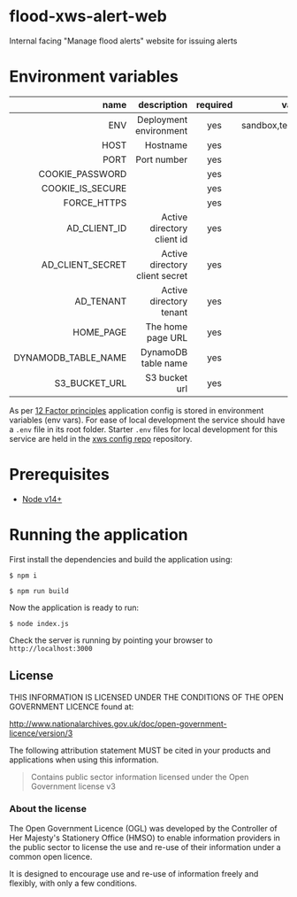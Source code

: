 # flood-xws-alert-web

Internal facing "Manage flood alerts" website for issuing alerts

# Environment variables

| name                    | description                    | required   | valid                         |
| --------------------:   | --------------------------:    | :--------: | :---------------------------: |
| ENV                     | Deployment environment         | yes        | sandbox,test,production       |
| HOST                    | Hostname                       | yes        |                               |
| PORT                    | Port number                    | yes        |                               |
| COOKIE_PASSWORD         |                                | yes        |                               |
| COOKIE_IS_SECURE        |                                | yes        |                               |
| FORCE_HTTPS             |                                | yes        |                               |
| AD_CLIENT_ID            | Active directory client id     | yes        |                               |
| AD_CLIENT_SECRET        | Active directory client secret | yes        |                               |
| AD_TENANT               | Active directory tenant        | yes        |                               |
| HOME_PAGE               | The home page URL              | yes        |                               |
| DYNAMODB_TABLE_NAME     | DynamoDB table name            | yes        |                               |
| S3_BUCKET_URL           | S3 bucket url                  | yes        |                               |

As per [12 Factor principles](https://12factor.net/config) application config is stored in environment variables (env vars). For ease of local development the service should have a `.env` file in its root folder. Starter `.env` files for local development for this service are held in the [xws config repo](https://github.com/DEFRA/flood-xws-config/tree/master/flood-xws-alert-web) repository.

# Prerequisites

* [Node v14+](https://nodejs.org/en/download/)

# Running the application

First install the dependencies and build the application using:

`$ npm i`

`$ npm run build`

Now the application is ready to run:

`$ node index.js`

Check the server is running by pointing your browser to `http://localhost:3000`

## License

THIS INFORMATION IS LICENSED UNDER THE CONDITIONS OF THE OPEN GOVERNMENT LICENCE found at:

http://www.nationalarchives.gov.uk/doc/open-government-licence/version/3

The following attribution statement MUST be cited in your products and applications when using this information.

> Contains public sector information licensed under the Open Government license v3

### About the license

The Open Government Licence (OGL) was developed by the Controller of Her Majesty's Stationery Office (HMSO) to enable information providers in the public sector to license the use and re-use of their information under a common open licence.

It is designed to encourage use and re-use of information freely and flexibly, with only a few conditions.

